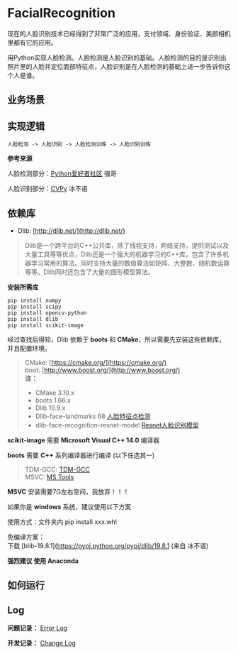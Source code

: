 # FacialRecognition

现在的人脸识别技术已经得到了非常广泛的应用，支付领域、身份验证、美颜相机里都有它的应用。

用Python实现人脸检测。人脸检测是人脸识别的基础。人脸检测的目的是识别出照片里的人脸并定位面部特征点，人脸识别是在人脸检测的基础上进一步告诉你这个人是谁。

## 业务场景


## 实现逻辑

    人脸检测 -> 人脸识别 -> 人脸检测训练 -> 人脸识别训练

**参考来源**

人脸检测部分：[Python爱好者社区](https://mp.weixin.qq.com/s/oDMFoPh6wLYFnTP2rG2AuA) 强哥

人脸识别部分：[CVPy](https://mp.weixin.qq.com/s/3O0m7F712dwnwhpwMXck4Q) 冰不语 

## 依赖库

- Dlib: [http://dlib.net/](http://dlib.net/)
> Dlib是一个跨平台的C++公共库，除了线程支持，网络支持，提供测试以及大量工具等等优点，Dlib还是一个强大的机器学习的C++库，包含了许多机器学习常用的算法。同时支持大量的数值算法如矩阵、大整数、随机数运算等等。Dlib同时还包含了大量的图形模型算法。

**安装所需库**

    pip install numpy
    pip install scipy
    pip install opencv-python
    pip install dlib
    pip install scikit-image

经过查找后得知，Dlib 依赖于 **boots** 和 **CMake**，所以需要先安装这些依赖库，并且配置环境。

> CMake: [https://cmake.org/](https://cmake.org/)  
> boot: [http://www.boost.org/](http://www.boost.org/)  
> **注：**  
> - CMake 3.10.x  
> - boots 1.66.x  
> - Dlib 19.9.x  
> - Dlib-face-landmarks 68 [人脸特征点检测](http://dlib.net/files/shape_predictor_68_face_landmarks.dat.bz2)  
> - dlib-face-recognition-resnet-model [Resnet人脸识别模型](http://dlib.net/files/dlib_face_recognition_resnet_model_v1.dat.bz2)

**scikit-image** 需要 **Microsoft Visual C++ 14.0** 编译器

**boots** 需要 **C++** 系列编译器进行编译 (以下任选其一)

> TDM-GCC: [TDM-GCC](http://tdm-gcc.tdragon.net/)  
> MSVC: [MS Tools](https://www.visualstudio.com/zh-hans/downloads/)

**MSVC** 安装需要7G左右空间，我放弃！！！

如果你是 **windows** 系统，建议使用以下方案

使用方式：文件夹内 pip install xxx.whl

免编译方案：  
下载 [blib-19.8.1](https://pypi.python.org/pypi/dlib/19.8.1 (来自 冰不语)  

**强烈建议 使用 Anaconda**

## 如何运行


## Log

**问题记录：** [Error Log](./ErrorLog.md)

**开发记录：** [Change Log](./Changelog.md)